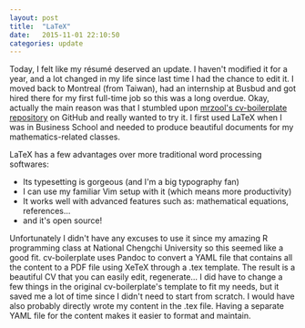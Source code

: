 ```yaml
---
layout: post
title:  "LaTeX"
date:   2015-11-01 22:10:50
categories: update
---
```

Today, I felt like my résumé deserved an update. I haven't modified it for a year, and a lot changed in my life since last time I had the chance to edit it. I moved back to Montreal (from Taiwan), had an internship at Busbud and got hired there for my first full-time job so this was a long overdue. Okay, actually the main reason was that I stumbled upon [mrzool's cv-boilerplate repository](https://github.com/mrzool/cv-boilerplate) on GitHub and really wanted to try it. I first used LaTeX when I was in Business School and needed to produce beautiful documents for my mathematics-related classes.

LaTeX has a few advantages over more traditional word processing softwares:

* Its typesetting is gorgeous (and I'm a big typography fan)
* I can use my familiar Vim setup with it (which means more productivity)
* It works well with advanced features such as: mathematical equations, references...
* and it's open source!

Unfortunately I didn't have any excuses to use it since my amazing R programming class at National Chengchi University so this seemed like a good fit. cv-boilerplate uses Pandoc to convert a YAML file that contains all the content to a PDF file using XeTeX through a .tex template. The result is a beautiful CV that you can easily edit, regenerate... I did have to change a few things in the original cv-boilerplate's template to fit my needs, but it saved me a lot of time since I didn't need to start from scratch. I would have also probably directly wrote my content in the .tex file. Having a separate YAML file for the content makes it easier to format and maintain.
